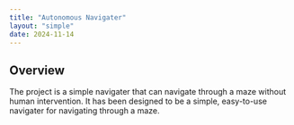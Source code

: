 ```yaml
---
title: "Autonomous Navigater"
layout: "simple"
date: 2024-11-14
---
```


## Overview

The project is a simple navigater that can navigate through a maze without human intervention. It has been designed to be a simple, easy-to-use navigater for navigating through a maze.